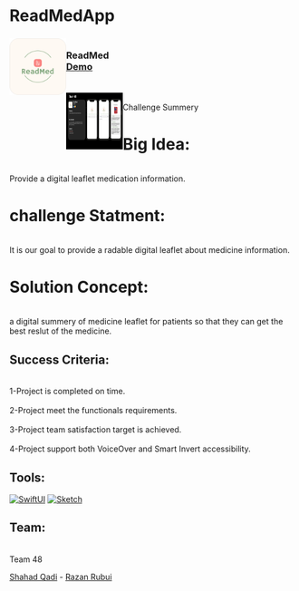 # ReadMedApp
<!-- PROJECT LOGO -->
<div>
<h3><img align="left" width="100" height="100" src="ReadMed/Assets.xcassets/AppIcon.appiconset/Group 31024.png"> <br/> ReadMed <br/>
<a href="https://drive.google.com/file/d/1voRDPYBD59nTCgkxK2VCdDymXtrjr1hE/view?usp=share_link">Demo</a> <br/> <br/> </h3>
 <img align="left" width="100" height="100" src="ReadMed-Challenge-Summery.png"> <br/> Challenge Summery<br/> 
</div>

 
<h1>Big Idea:</h1>  

<br>Provide a digital leaflet medication information.</br>

<h1> challenge Statment:  </h1>

<br>It is our goal to provide a radable digital leaflet about medicine information. </br>

<h1> Solution Concept:  </h1>

<br>a digital summery of medicine leaflet for patients so that they can get the best reslut of the medicine.</br>


<h2>Success Criteria:</h2>

<br>1-Project is completed on time.</br>
<br>2-Project meet the functionals requirements.</br>
<br>3-Project team satisfaction target is achieved.</br>
<br>4-Project support both VoiceOver and Smart Invert accessibility.</br>

<h2>Tools:</h2>

[![SwiftUI][SwiftUI-img]][SwiftUI-url] [![Sketch][Sketch-img]][Sketch-url]


<h2>Team:</h2>

<br>Team 48</br>

<a href="https://www.linkedin.com/in/shahahd-qadi/">Shahad Qadi</a> - <a href="https://www.linkedin.com/in/razan-rubui-4a6228152/
">Razan Rubui</a>

<div> 


</div>

<!-- MARKDOWN LINKS & IMAGES -->
<!-- https://www.markdownguide.org/basic-syntax/#reference-style-links -->
[SwiftUI-img]: https://img.shields.io/badge/-SwiftUI-blue
[SwiftUI-url]: https://developer.apple.com/xcode/swiftui/
[Sketch-img]: https://img.shields.io/badge/-Sketch-yellow
[Sketch-url]: https://www.sketch.com
